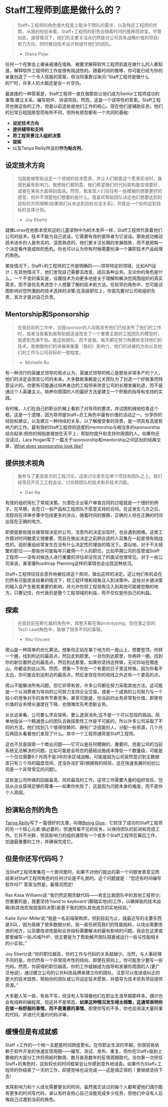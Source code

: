 # Staff工程师到底是做什么的？

> Staff+工程师的角色很大程度上取决于团队的需求，以及特定工程师的优势。从我的经验来看，Staff+工程师的职责会随着时间的推移而改变。尽管如此，通常情况下，他们的主要关注点仍然是对公司具有战略价值的项目/努力方向，同时推动技术设计和提升他们的团队。 
>
> - Diana Pojar

任何一个在聚会上被亲戚堵在墙角、被要求解释软件工程师到底在做什么的人都知道，解释软件工程师的工作是很有挑战性的。随着时间的推移，你可能已经为你的亲属创造了一个令人信服的答案，但当同事靠过来问:“Staff工程师是做什么的?”时，许多人的大脑还是会一片空白。

最直接的一种答案是，Staff工程师一直在做那些让他们成为Senior工程师成功的事情:建立关系、编写软件、协调项目。然而，这是一个误导性的答案。Staff工程师也做这些的工作，但是以前这些是他们工作的核心，现在他们是辅助任务。他们的日常日程因原型而有所不同，但所有原型都有一个共同的基础:

* **设定技术方向**
* **提供辅导和支持**
* **将工程背景注入组织决策**
* **探索**
* 以及Tanya Reilly所说的**作为粘合剂**。

## 设定技术方向

> 当我能够帮助设定一个领域的技术愿景，并让人们朝着这个愿景前进时，我感到最有影响力。我想我们都同意，我们希望我们的代码架构能变得更好，或者在某些方面得到改进。然而，我发现人们往往有一些模糊的想要更好的感觉，但并不清楚他们想要的是什么。我喜欢帮助团队决定他们想要达到的目标的共同理解\(如果我们从未达到目标也没关系\)，并提出一个如何达到目标的总体计划。
>
> - Joy Ebertz

就像Lorax在他那本受欢迎的儿童读物中为树木发声一样，Staff工程师代表着他们公司的技术。技术不能为自己说话，它需要有效的倡导者为它说话。那些成功推动技术进步的人是务实的、深思熟虑的，他们更关注长期的发展趋势，而不是把每一个决定看作是成败的危机。你也可以认为你有时候需要扮演一个兼职技术产品经理的角色。

某些情况下，Staff+的工程师的工作是明确的——领导特定的领域，比如API设计；在其他情况下，他们发现自己需要去改变、适应各种业务。无论你的角色是什么，一个不变的事实是，设置技术方向更多地是关于理解和解决您周围组织的真实需求，而不是优先考虑您个人想要了解的技术和方法。在较早的角色中，您可能试图影响对您所激励的技术选择的决策;在高级职位上，你首先要对公司和组织负责，其次才是对自己负责。

## Mentorship和Sponsorship

> 在我目前的工作中，当我sponsor的人向我宣布他们已经发布了他们的工作时，或者当我看到我帮助塑造或改变了一个重要主题的工程团队的模型时，我感到充满干劲。是这些团队，而不是我，每天都在努力构建和支持他们的技术。我根据他们的进展来衡量（我的）影响力、他们的进展的方向以及他们的工作与公司目标的一致程度。
>
> - Michelle Bu

有一种流行的英雄式领导的观点认为，英雄式领导的核心是那些非常多产的个人，他们的决定会改变公司的未来。大多数故事都是公关团队为了创造一个好故事而特意设计的。你更有可能通过培养身边的工程师来改变公司的长期发展轨迹，而不是通过个人英雄主义。培养你周围的人的最好方法是建立一个积极的指导和支持的实践。

有时候，人们在自己的职业阶梯上看到了对导师的要求，并试图机械地检查这个框，这是一个遗憾，因为导师是Staff+员工角色中最有价值的活动之一。分享你的经验和建议，以及建立一种持续的关系，以了解接受者的背景，是一项具有高度影响力的工作。最有效的Staff工程师将适度的mentorship与相当多的sponsorship结合起来:把你的拇指直接放在天平上，帮助你提升和支持你周围的人。如果你还没读过，Lara Hogan写了一篇关于sponsorship和mentorship之间区别的经典文章，[What does sponsorship look like?](https://larahogan.me/blog/what-sponsorship-looks-like/)

## 提供技术视角

> 我参与了更高层次的工程讨论，这些讨论发生在单个项目和团队之上。我们经常召开员工工程会议，讨论跨团队的技术和非技术问题。
>
> - Dan Na

有效的组织简化了常规决策。为潜在企业客户审查合同的过程就是一个很好的例子。在早期，会签订一些产品和工程团队不愿意支持的合同。在这发生几次之后，流程将在评审步骤中包括更多的涉众，随着时间的推移，正确的人将在正确的时间出现在正确的地方。

即使是那些擅长做常规决定的公司，当意外的决定出现时，也会遇到困难。这类工作既对时间敏感又很重要，而且在做出决定之前把合适的人召集在一起是很有挑战性的。组织重组经常发生在没有什么决定性的理由的情况下。类似地，对于不太频繁的职位——那些你可能每年只雇佣一个人的职位，比如早期公司的高管或Staff工程师——没有对候选人进行重要的评估却没完没了的面试也很常见。对于一些公司来说，甚至像Roadmap Planning这样的事情也会出现这种状况。

Staff+工程师往往会意外地被拉进这个房间，做出这样的决定。这让他们有机会在仍然有可能改变结果的情况下，将工程环境和视角注入到决策中。这些对关键决策的输入会产生极其重要的影响，并允许你将工程视角注入到其他可能被忽略的地方。只要记住，你代表的是整个工程领域的利益，而不仅仅是你自己的利益。

## 探索 

> 在我目前在孵化器的角色中，我整天都在做prototyping，但在我之前的Tech Lead角色中，我做了很多不同的事情。
>
>  - Ritu Vincent

爬山是一种简单的优化算法。想象你正站在某个地方的一座山上，想要登顶。你转一个圈，找到附近的最高点，然后走到那里。一旦你到达那里，你再转一圈，找到你的新位置附近的最高点，然后到达那里。如果你坚持这样做，无论你站在哪座山，你都会到达山顶。然而，想象一下你在一个有雾的日子里这样做。因为你看不太远，你可能会到达附近的最高点，然后发现在你的视线之外还有一个更高的点。

爬山不能解决所有问题，但它非常有效，许多公司都在努力采取其他方法。这可能是一个以消费者为导向的公司努力支持企业交易，或者一个成熟的公司努力与一个较小的竞争对手的发布节奏竞争。甚至可能是，你当前的业务非常有价值，即使有价值的业务增长速度在下降，也很难优先考虑新业务。

从长远来看，公司要么学会探索，要么逐渐消失;这不是一个可以忽视的挑战。简单地指派一个精通登山的团队去做探索性工作是不可能的，所以许多公司采取了不同的方法。他们找到几个值得信赖的、拥有广泛技能的人，分配一些资源，几个月后再回头看看他们发现了什么。其中一个工程师通常是Staff工程师。

这也不总是探索一个商业问题——它可以是任何模糊的、重要的，但是公司的当前系统无法解决的问题。比如可能是会将您的基础设施成本降低一个数量级，可能是一个仅仅需要6个月而不是3年的多区域战略，可能是因为公司突然意识到主数据库只有三个月的磁盘空间、还没办法扩容\(根据我的经验，这在快速发展的初创公司是一个非常常见的问题\)。

这些是公司所做的回报最高、风险最高的工作。这项工作需要大量的组织信任，包括从企业获得足够的尊重——如果你失败了，这是因为问题本身的难度，而不是你个人原因。

## 扮演粘合剂的角色

[Tanya Reilly](https://noidea.dog/)写了一篇很好的文章，叫做[Being Glue](https://noidea.dog/glue)，它抓住了成功的Staff工程师的另一个核心元素:做必要的，但通常看不见的任务，以保持团队的前进和完成工作。它并不光鲜，但高影响力的组织通常有一个或多个Staff工程师在幕后工作，加速最重要的工作，并确保完成它。

## 但是你还写代码吗？

当Staff工程师聚集在一个房间里时，如果不对他们提出的第一个问题发表意见而结束对Staff工程师角色的任何讨论是不礼貌的。这个问题就是：“您还有时间编写软件吗?” 答案当然是，看情况而定!

Ras Kasa Williams说:“我仍然定期贡献代码——肯定比我团队中的其他工程师少;但重要的是，我要坚持'hand to keyboard'\(脚踏实地\)的工作，以确保我的技术战略\(和其他宏观层面的决策\)是基于我的团队其他成员的实地经验。”

Katie Sylor-Miller说:“我是一名前端架构师，但到目前为止，我最近写的主要东西是SQL，因为我做了很多数据分析。我一直在研究我们的性能指标，以找出需要改进的地方，以及要改进性能和业务指标需要解决的最有影响的问题。我会在这里或那里编写一些JS或PHP，但主要是为了帮助解开团队阻塞或运行一些与性能相关的小实验。”

Joy Ebertz说:“你的职位越高，你的工作与代码的关系就越少。当然，与人事经理不同的是，你仍然有一个非常技术性的倾向，即使在原则上，你可能至少要写一些代码。然而，你获得的职位越高，你的工作就越成为指导和发展你周围的人\(更广泛地说\)，通过建立公司的公共科技品牌来建立你的团队，注意可以改进或纠正的更大的技术趋势，帮助你的团队或公司设定技术愿景，并倡导为技术债务项目提供资源。”

大多数人写一些，有些不写，但没有人写得像他们在职业生涯早期那样多。偶尔也会有纯粹的编程周，但这并不是常态，**如果这种情况发生得太频繁，这通常表明你在做一些舒服的事情，而不是重要的事情**。即使你写的不多，你也会阅读大量同事的代码，并进行大量的代码评审。

## 缓慢但是有成就感

Staff +工作的一个统一主题是时间跨度更长。在你职业生涯的早期，你很容易依赖于软件开发的快速反馈周期——编写、测试、发布、重复。而你在Staff+级别上要做的大部分工作将用耗时数周、数月甚至数年的反馈周期取代。当你第一次担任Staff+的角色时，这些较长的时间框架会让你感到意外地沮丧。如果作为Staff+工程师的你结束了一天的工作，却感觉啥也没完成——这是很正常的！要继续坚持下去! 

发挥影响力和个人成长需要更长的时间，虽然我交谈过的每个人都希望他们偶尔能有更多的时间写代码，承认有时会担心自己没能完成多少任务，但他们中没有人后悔自己过渡到当前的角色。

